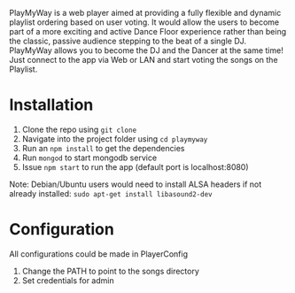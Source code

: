PlayMyWay is a web player aimed at providing a fully flexible and dynamic
playlist ordering based on user voting. It would allow the users to become
part of a more exciting and active Dance Floor experience rather than being
the classic, passive audience stepping to the beat of a single DJ. PlayMyWay
allows you to become the DJ and the Dancer at the same time! Just connect
to the app via Web or LAN and start voting the songs on the Playlist.

Installation
============

1. Clone the repo using `git clone` 
2. Navigate into the project folder using `cd playmyway`
3. Run an `npm install` to get the dependencies
4. Run `mongod` to start mongodb service
5. Issue `npm start` to run the app (default port is localhost:8080)

Note: Debian/Ubuntu users would need to install ALSA headers if not already installed: `sudo apt-get install libasound2-dev`

Configuration 
=============

All configurations could be made in PlayerConfig

1. Change the PATH to point to the songs directory
2. Set credentials for admin 